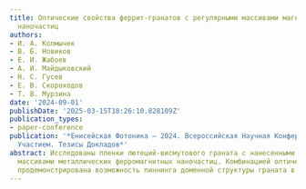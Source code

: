 ```yaml
---
title: Оптические свойства феррит-гранатов с регулярными массивами магнитных металлических
  наночастиц
authors:
- И. А. Колмычек
- В. Б. Новиков
- Е. И. Жабоев
- А. И. Майдыковский
- Н. С. Гусев
- Е. В. Скороходов
- Т. В. Мурзина
date: '2024-09-01'
publishDate: '2025-03-15T18:26:10.828109Z'
publication_types:
- paper-conference
publication: '*Енисейская Фотоника – 2024. Всероссийская Научная Конференция С Международным
  Участием. Тезисы Докладов*'
abstract: Исследованы пленки лютеций-висмутового граната с нанесенными на них регулярными
  массивами металлических ферромагнитных наночастиц. Комбинацией оптических методов
  продемонстрирована возможность пиннинга доменной структуры граната в таких структурах.
---
```

